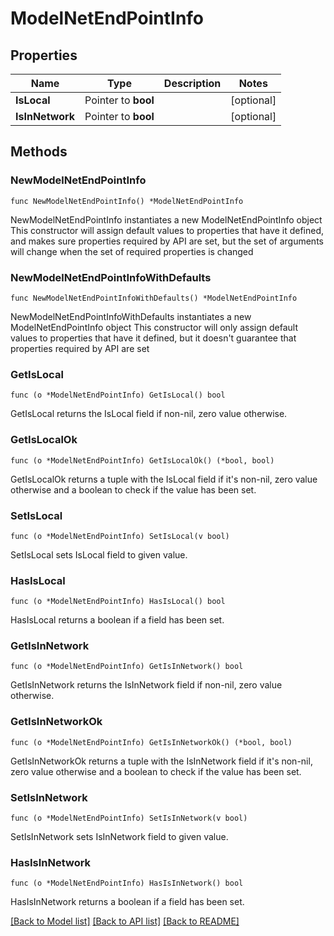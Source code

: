 # ModelNetEndPointInfo

## Properties

Name | Type | Description | Notes
------------ | ------------- | ------------- | -------------
**IsLocal** | Pointer to **bool** |  | [optional] 
**IsInNetwork** | Pointer to **bool** |  | [optional] 

## Methods

### NewModelNetEndPointInfo

`func NewModelNetEndPointInfo() *ModelNetEndPointInfo`

NewModelNetEndPointInfo instantiates a new ModelNetEndPointInfo object
This constructor will assign default values to properties that have it defined,
and makes sure properties required by API are set, but the set of arguments
will change when the set of required properties is changed

### NewModelNetEndPointInfoWithDefaults

`func NewModelNetEndPointInfoWithDefaults() *ModelNetEndPointInfo`

NewModelNetEndPointInfoWithDefaults instantiates a new ModelNetEndPointInfo object
This constructor will only assign default values to properties that have it defined,
but it doesn't guarantee that properties required by API are set

### GetIsLocal

`func (o *ModelNetEndPointInfo) GetIsLocal() bool`

GetIsLocal returns the IsLocal field if non-nil, zero value otherwise.

### GetIsLocalOk

`func (o *ModelNetEndPointInfo) GetIsLocalOk() (*bool, bool)`

GetIsLocalOk returns a tuple with the IsLocal field if it's non-nil, zero value otherwise
and a boolean to check if the value has been set.

### SetIsLocal

`func (o *ModelNetEndPointInfo) SetIsLocal(v bool)`

SetIsLocal sets IsLocal field to given value.

### HasIsLocal

`func (o *ModelNetEndPointInfo) HasIsLocal() bool`

HasIsLocal returns a boolean if a field has been set.

### GetIsInNetwork

`func (o *ModelNetEndPointInfo) GetIsInNetwork() bool`

GetIsInNetwork returns the IsInNetwork field if non-nil, zero value otherwise.

### GetIsInNetworkOk

`func (o *ModelNetEndPointInfo) GetIsInNetworkOk() (*bool, bool)`

GetIsInNetworkOk returns a tuple with the IsInNetwork field if it's non-nil, zero value otherwise
and a boolean to check if the value has been set.

### SetIsInNetwork

`func (o *ModelNetEndPointInfo) SetIsInNetwork(v bool)`

SetIsInNetwork sets IsInNetwork field to given value.

### HasIsInNetwork

`func (o *ModelNetEndPointInfo) HasIsInNetwork() bool`

HasIsInNetwork returns a boolean if a field has been set.


[[Back to Model list]](../README.md#documentation-for-models) [[Back to API list]](../README.md#documentation-for-api-endpoints) [[Back to README]](../README.md)


